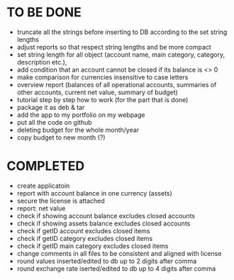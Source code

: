 # TO BE DONE
- truncate all the strings before inserting to DB according to the set string lengths
- adjust reports so that respect string lengths and be more compact
- set string length for all object (account name, main category, category, description etc.), 
- add condition that an account cannot be closed if its balance is <> 0
- make comparison for currencies insensitive to case letters
- overview report (balances of all operational accounts, summaries of other accounts, current net value, summary of budget)
- tutorial step by step how to work (for the part that is done)
- package it as deb & tar
- add the app to my portfolio on my webpage
- put all the code on github
- deleting budget for the whole month/year
- copy budget to new month (?)


# COMPLETED
- create applicatoin
- report with account balance in one currency (assets)
- secure the license is attached
- report: net value
- check if showing account balance excludes closed accounts
- check if showing assets balance excludes closed accounts
- check if getID account excludes closed items
- check if getID category excludes closed items
- check if getID main category excludes closed items
- change comments in all files to be consistent and aligned with license
- round values inserted/edited to db up to 2 digits after comma
- round exchange rate iserted/edited to db up to 4 digits after comma